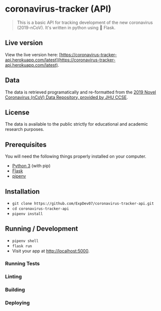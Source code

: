 # coronavirus-tracker (API)

> This is a basic API for tracking development of the new coronavirus (2019-nCoV). It's written in python using 🍼 Flask.

## Live version
View the live version here: [https://coronavirus-tracker-api.herokuapp.com/latest](https://coronavirus-tracker-api.herokuapp.com/latest).

## Data
The data is retrieved programatically and re-formatted from the [2019 Novel Coronavirus (nCoV) Data Repository, provided by JHU CCSE](https://coronavirus-tracker-api.herokuapp.com/latest).

## License
The data is available to the public strictly for educational and academic research purposes.

## Prerequisites

You will need the following things properly installed on your computer.

* [Python 3](https://www.python.org/downloads/) (with pip)
* [Flask](https://pypi.org/project/Flask/)
* [pipenv](https://pypi.org/project/pipenv/)

## Installation

* `git clone https://github.com/ExpDev07/coronavirus-tracker-api.git`
* `cd coronavirus-tracker-api`
* `pipenv install`

## Running / Development

* `pipenv shell`
* `flask run`
* Visit your app at [http://localhost:5000](http://localhost:5000).

### Running Tests

### Linting

### Building

### Deploying